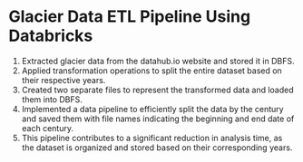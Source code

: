 # Glacier Data ETL Pipeline Using Databricks

1. Extracted glacier data from the datahub.io website and stored it in DBFS.
2. Applied transformation operations to split the entire dataset based on their respective years.
3. Created two separate files to represent the transformed data and loaded them into DBFS.
4. Implemented a data pipeline to efficiently split the data by the century and saved them with file names indicating the beginning and end date of each century.
5. This pipeline contributes to a significant reduction in analysis time, as the dataset is organized and stored based on their corresponding years.
